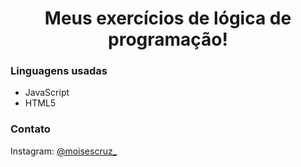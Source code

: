 <h1 align="center">
Meus exercícios de lógica de programação!
</h1>

<h3>Linguagens usadas</h3>
<ul>
 <li>JavaScript
 <li>HTML5
</ul>

<h3>Contato</h3>
Instagram: <a href="https://www.instagram.com/moisescruz_/">@moisescruz_</a>

